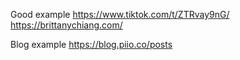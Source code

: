 Good example
https://www.tiktok.com/t/ZTRvay9nG/
https://brittanychiang.com/

Blog example
https://blog.piio.co/posts
